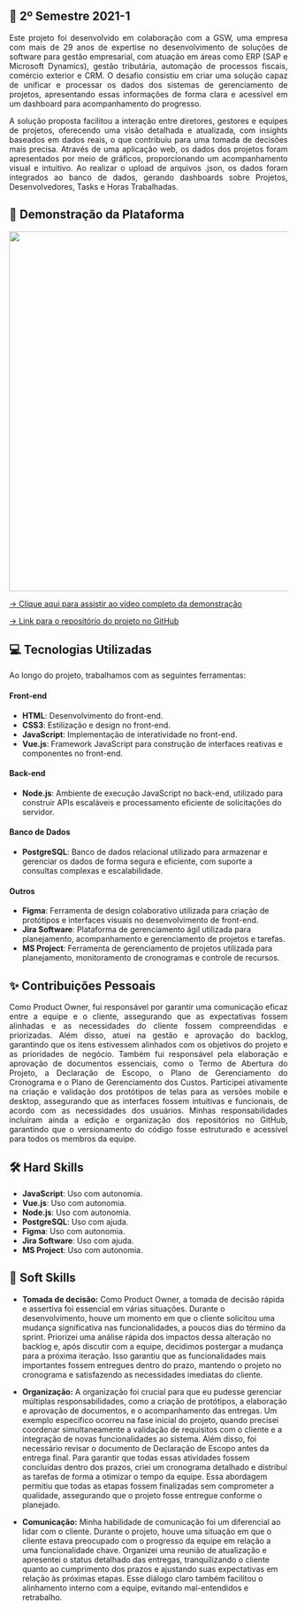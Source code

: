 ## 📝 2º Semestre 2021-1
<p align="justify">
Este projeto foi desenvolvido em colaboração com a GSW, uma empresa com mais de 29 anos de expertise no desenvolvimento de soluções de software para gestão empresarial, com atuação em 
áreas como ERP (SAP e Microsoft Dynamics), gestão tributária, automação de processos fiscais, comércio exterior e CRM. O desafio consistiu em criar uma solução capaz de 
unificar e processar os dados dos sistemas de gerenciamento de projetos, apresentando essas informações de forma clara e acessível em um dashboard para acompanhamento do progresso.
</p>

<p align="justify">
A solução proposta facilitou a interação entre diretores, gestores e equipes de projetos, oferecendo uma visão detalhada e atualizada, com insights baseados em dados reais, o que 
contribuiu para uma tomada de decisões mais precisa. Através de uma aplicação web, os dados dos projetos foram apresentados por meio de gráficos, proporcionando um acompanhamento visual 
e intuitivo. Ao realizar o upload de arquivos .json, os dados foram integrados ao banco de dados, gerando dashboards sobre Projetos, Desenvolvedores, Tasks e Horas Trabalhadas.
</p>

## 🚀 Demonstração da Plataforma

<p align="center">
  <img src="https://github.com/deborafaria01/TG-fatec/blob/main/Gifs/first-access.gif" style="width: 650px; height: auto;">
</p>

[→ Clique aqui para assistir ao vídeo completo da demonstração](https://www.youtube.com/watch?v=8j8ktkdrvd4)

[→ Link para o repositório do projeto no GitHub](https://github.com/deborafaria01/api-fatec-2s-gswatcher/tree/main)

## 💻 Tecnologias Utilizadas
Ao longo do projeto, trabalhamos com as seguintes ferramentas:

#### Front-end
- **HTML**: Desenvolvimento do front-end.
- **CSS3**: Estilização e design no front-end.
- **JavaScript**: Implementação de interatividade no front-end.
- **Vue.js**: Framework JavaScript para construção de interfaces reativas e componentes no front-end.

#### Back-end
- **Node.js**: Ambiente de execução JavaScript no back-end, utilizado para construir APIs escaláveis e processamento eficiente de solicitações do servidor.

#### Banco de Dados
- **PostgreSQL**: Banco de dados relacional utilizado para armazenar e gerenciar os dados de forma segura e eficiente, com suporte a consultas complexas e escalabilidade.

#### Outros
- **Figma**: Ferramenta de design colaborativo utilizada para criação de protótipos e interfaces visuais no desenvolvimento de front-end.
- **Jira Software**: Plataforma de gerenciamento ágil utilizada para planejamento, acompanhamento e gerenciamento de projetos e tarefas.
- **MS Project**: Ferramenta de gerenciamento de projetos utilizada para planejamento, monitoramento de cronogramas e controle de recursos.

## ✨ Contribuições Pessoais

<p align="justify">
Como Product Owner, fui responsável por garantir uma comunicação eficaz entre a equipe e o cliente, assegurando que as expectativas fossem alinhadas e as necessidades do cliente fossem 
compreendidas e priorizadas. Além disso, atuei na gestão e aprovação do backlog, garantindo que os itens estivessem alinhados com os objetivos do projeto e as prioridades de negócio. 
Também fui responsável pela elaboração e aprovação de documentos essenciais, como o Termo de Abertura do Projeto, a Declaração de Escopo, o Plano de Gerenciamento do Cronograma e o Plano 
de Gerenciamento dos Custos. Participei ativamente na criação e validação dos protótipos de telas para as versões mobile e desktop, assegurando que as interfaces fossem intuitivas e 
funcionais, de acordo com as necessidades dos usuários. Minhas responsabilidades incluíram ainda a edição e organização dos repositórios no GitHub, garantindo que o versionamento do 
código fosse estruturado e acessível para todos os membros da equipe. 
</p>

## 🛠️ Hard Skills

- **JavaScript**: Uso com autonomia.
- **Vue.js**: Uso com autonomia.
- **Node.js**: Uso com autonomia.
- **PostgreSQL**: Uso com ajuda.
- **Figma**: Uso com autonomia.
- **Jira Software**: Uso com ajuda.
- **MS Project**: Uso com autonomia.

## 🌱 Soft Skills

- **Tomada de decisão:** Como Product Owner, a tomada de decisão rápida e assertiva foi essencial em várias situações. Durante o desenvolvimento, houve um momento em que o cliente 
solicitou uma mudança significativa nas funcionalidades, a poucos dias do término da sprint. Priorizei uma análise rápida dos impactos dessa alteração no backlog e, após discutir com a 
equipe, decidimos postergar a mudança para a próxima iteração. Isso garantiu que as funcionalidades mais importantes fossem entregues dentro do prazo, mantendo o projeto no cronograma e 
satisfazendo as necessidades imediatas do cliente.

- **Organização:** A organização foi crucial para que eu pudesse gerenciar múltiplas responsabilidades, como a criação de protótipos, a elaboração e aprovação de documentos, e o 
acompanhamento das entregas. Um exemplo específico ocorreu na fase inicial do projeto, quando precisei coordenar simultaneamente a validação de requisitos com o cliente e a integração de 
novas funcionalidades ao sistema. Além disso, foi necessário revisar o documento de Declaração de Escopo antes da entrega final. Para garantir que todas essas atividades fossem 
concluídas dentro dos prazos, criei um cronograma detalhado e distribuí as tarefas de forma a otimizar o tempo da equipe. Essa abordagem permitiu que todas as etapas fossem finalizadas 
sem comprometer a qualidade, assegurando que o projeto fosse entregue conforme o planejado.

- **Comunicação:** Minha habilidade de comunicação foi um diferencial ao lidar com o cliente. Durante o projeto, houve uma situação em que o cliente estava preocupado com o progresso da 
equipe em relação a uma funcionalidade chave. Organizei uma reunião de atualização e apresentei o status detalhado das entregas, tranquilizando o cliente quanto ao cumprimento dos prazos 
e ajustando suas expectativas em relação às próximas etapas. Esse diálogo claro também facilitou o alinhamento interno com a equipe, evitando mal-entendidos e retrabalho.
